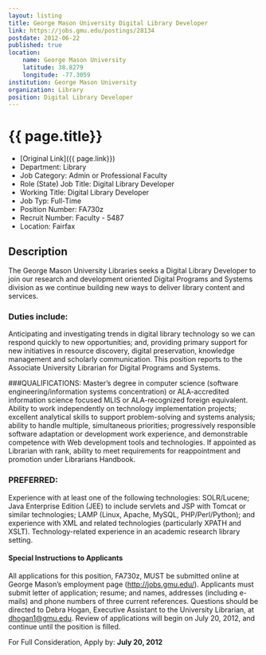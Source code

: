 ```yaml
---
layout: listing
title: George Mason University Digital Library Developer
link: https://jobs.gmu.edu/postings/28134
postdate: 2012-06-22
published: true
location:
	name: George Mason University
	latitude: 38.8279
	longitude: -77.3059
institution: George Mason University
organization: Library
position: Digital Library Developer
---
```



# {{ page.title}}

* [Original Link]({{ page.link}})
* Department:	Library
* Job Category:	Admin or Professional Faculty
* Role (State) Job Title:	Digital Library Developer
* Working Title:	Digital Library Developer
* Job Typ:	Full-Time
* Position Number:	FA730z
* Recruit Number: Faculty - 5487
* Location:	Fairfax

## Description

The George Mason University Libraries seeks a Digital Library Developer to join our research and development oriented Digital Programs and Systems division as we continue building new ways to deliver library content and services. 


### Duties include: 
Anticipating and investigating trends in digital library technology so we can respond quickly to new opportunities; and, providing primary support for new initiatives in resource discovery, digital preservation, knowledge management and scholarly communication. This position reports to the Associate University Librarian for Digital Programs and Systems. 


###QUALIFICATIONS: 
Master’s degree in computer science (software engineering/information systems concentration) or ALA-accredited information science focused MLIS or ALA-recognized foreign equivalent. Ability to work independently on technology implementation projects; excellent analytical skills to support problem-solving and systems analysis; ability to handle multiple, simultaneous priorities; progressively responsible software adaptation or development work experience, and demonstrable competence with Web development tools and technologies. If appointed as Librarian with rank, ability to meet requirements for reappointment and promotion under Librarians Handbook. 


### PREFERRED:
Experience with at least one of the following technologies: SOLR/Lucene; Java Enterprise Edition (JEE) to include servlets and JSP with Tomcat or similar technologies; LAMP (Linux, Apache, MySQL, PHP/Perl/Python); and experience with XML and related technologies (particularly XPATH and XSLT). Technology-related experience in an academic research library setting. 



#### Special Instructions to Applicants	
All applications for this position, FA730z, MUST be submitted online at George Mason’s employment page (http://jobs.gmu.edu/). Applicants must submit letter of application; resume; and names, addresses (including e-mails) and phone numbers of three current references. Questions should be directed to Debra Hogan, Executive Assistant to the University Librarian, at dhogan1@gmu.edu. Review of applications will begin on July 20, 2012, and continue until the position is filled.

For Full Consideration, Apply by: **July 20, 2012**